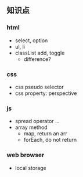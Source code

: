 ## 知识点

### html

- select, option
- ul, li
- classList add, toggle
  - difference?

### css

- css pseudo selector
- css property: perspective

### js

- spread operator ...
- array method
  - map, return an arr
  - forEach, do not return

### web browser

- local storage
